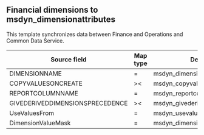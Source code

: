 ## Financial dimensions to msdyn_dimensionattributes

This template synchronizes data between Finance and Operations and Common Data Service.

Source field | Map type | Destination field
---|---|---
DIMENSIONNAME | = | msdyn_dimensionname
COPYVALUESONCREATE | >< | msdyn_copyvaluesoncreate
REPORTCOLUMNNAME | = | msdyn_reportcolumnname
GIVEDERIVEDDIMENSIONSPRECEDENCE | >< | msdyn_givederiveddimensionsprecedence
UseValuesFrom | = | msdyn_usevaluesfrom
DimensionValueMask | = | msdyn_dimensionvaluemask
